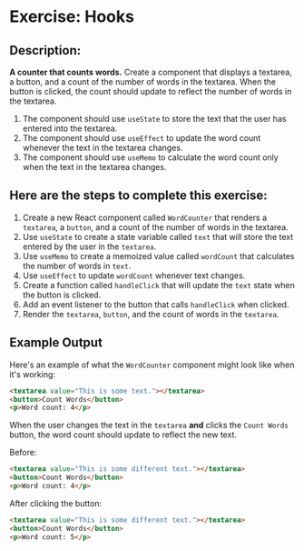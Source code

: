 # Exercise: Hooks

## Description:

**A counter that counts words.** Create a component that displays a textarea, a button, and a count of the number of words in the textarea. When the button is clicked, the count should update to reflect the number of words in the textarea.

1. The component should use `useState` to store the text that the user has entered into the textarea.
2. The component should use `useEffect` to update the word count whenever the text in the textarea changes.
3. The component should use `useMemo` to calculate the word count only when the text in the textarea changes.

## Here are the steps to complete this exercise:

1. Create a new React component called `WordCounter` that renders a `textarea`, a `button`, and a count of the number of words in the textarea.
2. Use `useState` to create a state variable called `text` that will store the text entered by the user in the `textarea`.
3. Use `useMemo` to create a memoized value called `wordCount` that calculates the number of words in `text`.
4. Use `useEffect` to update `wordCount` whenever text changes.
5. Create a function called `handleClick` that will update the `text` state when the button is clicked.
6. Add an event listener to the button that calls `handleClick` when clicked.
7. Render the `textarea`, `button`, and the count of words in the `textarea`.

## Example Output

Here's an example of what the `WordCounter` component might look like when it's working:

```html
<textarea value="This is some text."></textarea>
<button>Count Words</button>
<p>Word count: 4</p>
```

When the user changes the text in the `textarea` **and** clicks the `Count Words` button, the word count should update to reflect the new text.

Before:

```html
<textarea value="This is some different text."></textarea>
<button>Count Words</button>
<p>Word count: 4</p>
```

After clicking the button:

```html
<textarea value="This is some different text."></textarea>
<button>Count Words</button>
<p>Word count: 5</p>
```
